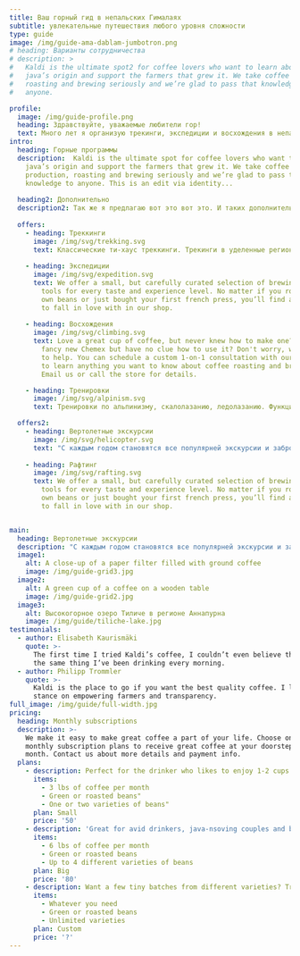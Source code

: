 ```yaml
---
title: Ваш горный гид в непальских Гималаях
subtitle: увлекательные путешествия любого уровня сложности
type: guide
image: /img/guide-ama-dablam-jumbotron.png
# heading: Варианты сотрудничества
# description: >
#   Kaldi is the ultimate spot2 for coffee lovers who want to learn about their
#   java’s origin and support the farmers that grew it. We take coffee production,
#   roasting and brewing seriously and we’re glad to pass that knowledge to
#   anyone.

profile:
  image: /img/guide-profile.png
  heading: Здравствуйте, уважаемые любители гор!
  text: Много лет я организую трекинги, экспедиции и восхождения в непальских Гималаях. Если Вы ищете надежного и опытного гида, с удовольствием помогу организовать Ваше путешествие и приглашаю к участию в авторских турах.
intro:
  heading: Горные программы
  description:  Kaldi is the ultimate spot for coffee lovers who want to learn about their
    java’s origin and support the farmers that grew it. We take coffee
    production, roasting and brewing seriously and we’re glad to pass that
    knowledge to anyone. This is an edit via identity...
    
  heading2: Дополнительно
  description2: Так же я предлагаю вот это вот это. И таких дополнительных предложений у меня полный абзац.
  
  offers:
    - heading: Треккинги
      image: /img/svg/trekking.svg
      text: Классические ти-хаус треккинги. Трекинги в уделенные регионы. Популярные, малоизвестные и авторские маршруты.
          
    - heading: Экспедиции
      image: /img/svg/expedition.svg
      text: We offer a small, but carefully curated selection of brewing gear and
        tools for every taste and experience level. No matter if you roast your
        own beans or just bought your first french press, you’ll find a gadget
        to fall in love with in our shop.
    
    - heading: Восхождения
      image: /img/svg/climbing.svg
      text: Love a great cup of coffee, but never knew how to make one? Bought a
        fancy new Chemex but have no clue how to use it? Don't worry, we’re here
        to help. You can schedule a custom 1-on-1 consultation with our baristas
        to learn anything you want to know about coffee roasting and brewing.
        Email us or call the store for details.

    - heading: Тренировки
      image: /img/svg/alpinism.svg
      text: Тренировки по альпинизму, скалолазанию, ледолазанию. Функциональная акклиматизация для высотных восхождений. На естественном рельефе в горах, с видами на Эверест, Ама-Даблан, Аннапурну и другие Гималаи. 

  offers2:
    - heading: Вертолетные экскурсии
      image: /img/svg/helicopter.svg
      text: "С каждым годом становятся все популярней экскурсии и заброска на вертолете. Среди наиболее востребованных направлений: базовый лагерь Аннапурны, базовый лагерь Эвереста."
          
    - heading: Рафтинг
      image: /img/svg/rafting.svg
      text: We offer a small, but carefully curated selection of brewing gear and
        tools for every taste and experience level. No matter if you roast your
        own beans or just bought your first french press, you’ll find a gadget
        to fall in love with in our shop.


main:
  heading: Вертолетные экскурсии
  description: "С каждым годом становятся все популярней экскурсии и заброска на вертолете. Среди наиболее востребованных направлений: базовый лагерь Аннапурны, базовый лагерь Эвереста."
  image1:
    alt: A close-up of a paper filter filled with ground coffee
    image: /img/guide-grid3.jpg
  image2:
    alt: A green cup of a coffee on a wooden table
    image: /img/guide-grid2.jpg
  image3:
    alt: Высокогорное озеро Тиличе в регионе Аннапурна
    image: /img/guide/tiliche-lake.jpg
testimonials:
  - author: Elisabeth Kaurismäki
    quote: >-
      The first time I tried Kaldi’s coffee, I couldn’t even believe that was
      the same thing I’ve been drinking every morning.
  - author: Philipp Trommler
    quote: >-
      Kaldi is the place to go if you want the best quality coffee. I love their
      stance on empowering farmers and transparency.
full_image: /img/guide/full-width.jpg
pricing:
  heading: Monthly subscriptions
  description: >-
    We make it easy to make great coffee a part of your life. Choose one of our
    monthly subscription plans to receive great coffee at your doorstep each
    month. Contact us about more details and payment info.
  plans:
    - description: Perfect for the drinker who likes to enjoy 1-2 cups per day.
      items:
        - 3 lbs of coffee per month
        - Green or roasted beans"
        - One or two varieties of beans"
      plan: Small
      price: '50'
    - description: 'Great for avid drinkers, java-nsoving couples and bigger crowds'
      items:
        - 6 lbs of coffee per month
        - Green or roasted beans
        - Up to 4 different varieties of beans
      plan: Big
      price: '80'
    - description: Want a few tiny batches from different varieties? Try our custom plan
      items:
        - Whatever you need
        - Green or roasted beans
        - Unlimited varieties
      plan: Custom
      price: '?'
---
```



